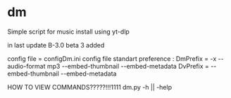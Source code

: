 # dm
Simple script for music install using yt-dlp

in last update B-3.0 beta 3 added

config file = configDm.ini
config file standart preference :
    DmPrefix = -x --audio-format mp3 --embed-thumbnail --embed-metadata
    DvPrefix = --embed-thumbnail --embed-metadata

HOW TO VIEW COMMANDS?????!!!1111
dm.py -h || -help
